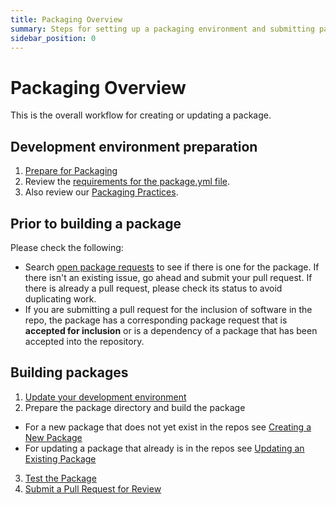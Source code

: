 ```yaml
---
title: Packaging Overview
summary: Steps for setting up a packaging environment and submitting packages
sidebar_position: 0
---
```


# Packaging Overview

This is the overall workflow for creating or updating a package.

## Development environment preparation

1. [Prepare for Packaging](prepare-for-packaging.md)
2. Review the [requirements for the package.yml file](docs/packaging/package.yml.md).
3. Also review our [Packaging Practices](docs/packaging/packaging-practices.md).

## Prior to building a package

Please check the following:

- Search [open package requests](https://github.com/getsolus/packages/issues?q=sort%3Aupdated-desc+is%3Aopen+label%3A%22Package%3A+Addition+Request%22) to see if there is one for the package. If there isn't an existing issue, go ahead and submit your pull request. If there is already a pull request, please check its status to avoid duplicating work.
- If you are submitting a pull request for the inclusion of software in the repo, the package has a corresponding package request that is **accepted for inclusion** or is a dependency of a package that has been accepted into the repository.

## Building packages

1. [Update your development environment](update-dev-environment.md)
2. Prepare the package directory and build the package

- For a new package that does not yet exist in the repos see [Creating a New Package](creating-a-new-package.md)
- For updating a package that already is in the repos see [Updating an Existing Package](updating-an-existing-package.md)

3. [Test the Package](testing-a-package.md)
4. [Submit a Pull Request for Review](submitting-a-pull-request.mdx)

